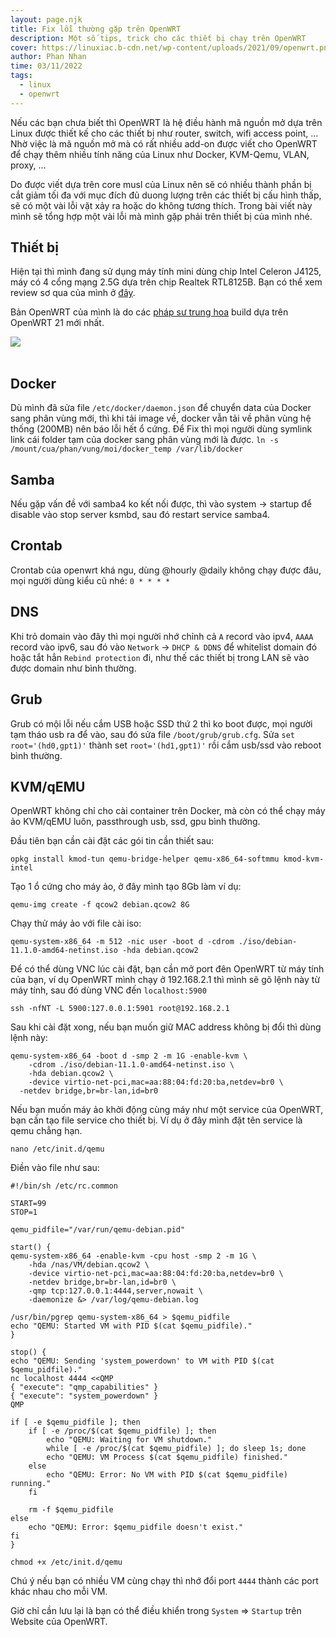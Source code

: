 ```yaml
---
layout: page.njk
title: Fix lỗi thường gặp trên OpenWRT
description: Một số tips, trick cho các thiết bị chạy trên OpenWRT
cover: https://linuxiac.b-cdn.net/wp-content/uploads/2021/09/openwrt.png
author: Phan Nhan
time: 03/11/2022
tags:
  - linux
  - openwrt
---
```

Nếu các bạn chưa biết thì OpenWRT là hệ điều hành mã nguồn mở dựa trên Linux được thiết kế cho các thiết bị như router, switch, wifi access point, ... Nhờ việc là mã nguồn mở mà có rất nhiều add-on được viết cho OpenWRT để chạy thêm nhiều tính năng của Linux như Docker, KVM-Qemu, VLAN, proxy, ...

Do được viết dựa trên core musl của Linux nên sẽ có nhiều thành phần bị cắt giảm tối đa với mục đích đủ duong lượng trên các thiết bị cấu hình thấp, sẽ có một vài lỗi vặt xảy ra hoặc do không tương thích. Trong bài viết này mình sẽ tổng hợp một vài lỗi mà mình gặp phải trên thiết bị của mình nhé.

## Thiết bị

Hiện tại thì mình đang sử dụng máy tính mini dùng chip Intel Celeron J4125, máy có 4 cổng mạng 2.5G dựa trên chịp Realtek RTL8125B. Bạn có thể xem review sơ qua của mình ở [đây](https://voz.vn/t/mini-review-router-j4125-rtl8125-4-cong-2-5g.443542/).

Bản OpenWRT của mình là do các [pháp sư trung hoa](https://github.com/HoldOnBro/Actions-OpenWrt) build dựa trên OpenWRT 21 mới nhất.

<img src='https://i.imgur.com/Ni2axOp.png' style="max-width: 700px" /><br /><br />

## Docker

Dù mình đã sửa file `/etc/docker/daemon.json` để chuyển data của Docker sang phân vùng mới, thì khi tải image về, docker vẫn tải về phân vùng hệ thống (200MB) nên báo lỗi hết ổ cứng. Để Fix thì mọi người dùng symlink link cái folder tạm của docker sang phân vùng mới là được.
`ln -s /mount/cua/phan/vung/moi/docker_temp /var/lib/docker`

## Samba

Nếu gặp vấn đề với samba4 ko kết nối được, thì vào system -> startup để disable vào stop server ksmbd, sau đó restart service samba4.

## Crontab

Crontab của openwrt khá ngu, dùng @hourly @daily không chạy được đâu, mọi người dùng kiểu cũ nhé: `0 * * * *`

## DNS

Khi trỏ domain vào đây thì mọi người nhớ chỉnh cả `A` record vào ipv4, `AAAA` record vào ipv6, sau đó vào `Network` -> `DHCP & DDNS` để whitelist domain đó hoặc tắt hẳn `Rebind protection` đi, như thế các thiết bị trong LAN sẽ vào được domain như bình thường.

## Grub

Grub có mội lỗi nếu cắm USB hoặc SSD thứ 2 thì ko boot được, mọi người tạm tháo usb ra để vào, sau đó sửa file `/boot/grub/grub.cfg`. Sửa `set root='(hd0,gpt1)'` thành set `root='(hd1,gpt1)'` rồi cắm usb/ssd vào reboot bình thường.

## KVM/qEMU

OpenWRT không chỉ cho cài container trên Docker, mà còn có thể chạy máy ảo KVM/qEMU luôn, passthrough  usb, ssd, gpu bình thường.

Đầu tiên bạn cần cài đặt các gói tin cần thiết sau:
```
opkg install kmod-tun qemu-bridge-helper qemu-x86_64-softmmu kmod-kvm-intel
```

Tạo 1 ổ cứng cho máy ảo, ở đây mình tạo 8Gb làm  ví dụ:
```
qemu-img create -f qcow2 debian.qcow2 8G
```

Chạy thử máy ảo với file cài iso:
```
qemu-system-x86_64 -m 512 -nic user -boot d -cdrom ./iso/debian-11.1.0-amd64-netinst.iso -hda debian.qcow2
```

Để có thể dùng VNC lúc cài đặt, bạn cần mở port đên OpenWRT từ máy tính của bạn, ví dụ OpenWRT mình chạy ở 192.168.2.1 thì mình sẽ gõ lệnh này từ máy tính, sau đó dùng VNC đến `localhost:5900`
```
ssh -nfNT -L 5900:127.0.0.1:5901 root@192.168.2.1
```

Sau khi cài đặt xong, nếu bạn muốn giữ MAC address không bị đổi thì dùng lệnh này:
```
qemu-system-x86_64 -boot d -smp 2 -m 1G -enable-kvm \
	-cdrom ./iso/debian-11.1.0-amd64-netinst.iso \
	-hda debian.qcow2 \
	-device virtio-net-pci,mac=aa:88:04:fd:20:ba,netdev=br0 \
  -netdev bridge,br=br-lan,id=br0
```

Nếu bạn muốn máy ảo khởi động cùng máy như một service của OpenWRT, bạn cần tạo file service cho thiết bị. Ví dụ ở đây mình đặt tên service là qemu chẳng hạn.
```
nano /etc/init.d/qemu
```
Điền vào file như sau:
```
#!/bin/sh /etc/rc.common
 
START=99
STOP=1
 
qemu_pidfile="/var/run/qemu-debian.pid"
 
start() {
qemu-system-x86_64 -enable-kvm -cpu host -smp 2 -m 1G \
	-hda /nas/VM/debian.qcow2 \
	-device virtio-net-pci,mac=aa:88:04:fd:20:ba,netdev=br0 \
	-netdev bridge,br=br-lan,id=br0 \
	-qmp tcp:127.0.0.1:4444,server,nowait \
	-daemonize &> /var/log/qemu-debian.log
 
/usr/bin/pgrep qemu-system-x86_64 > $qemu_pidfile
echo "QEMU: Started VM with PID $(cat $qemu_pidfile)."
}
 
stop() {
echo "QEMU: Sending 'system_powerdown' to VM with PID $(cat $qemu_pidfile)."
nc localhost 4444 <<QMP 
{ "execute": "qmp_capabilities" } 
{ "execute": "system_powerdown" } 
QMP

if [ -e $qemu_pidfile ]; then
	if [ -e /proc/$(cat $qemu_pidfile) ]; then
		echo "QEMU: Waiting for VM shutdown."
		while [ -e /proc/$(cat $qemu_pidfile) ]; do sleep 1s; done
		echo "QEMU: VM Process $(cat $qemu_pidfile) finished."
	else
		echo "QEMU: Error: No VM with PID $(cat $qemu_pidfile) running."
	fi
 
	rm -f $qemu_pidfile
else
	echo "QEMU: Error: $qemu_pidfile doesn't exist."
fi
}
```
```
chmod +x /etc/init.d/qemu
```

Chú ý nếu bạn có nhiều VM cùng chạy thì nhớ đổi port `4444` thành các port khác nhau cho mỗi VM.

Giờ chỉ cần lưu lại là bạn có thể điều khiển trong `System` => `Startup` trên Website của OpenWRT.